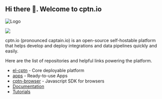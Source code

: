 ## Hi there 👋. Welcome to cptn.io

![Logo](https://github.com/cptn-io/el-cptn/raw/main/logos/og-image.png)

[![](https://dcbadge.vercel.app/api/server/ZGFyzhDjZ2)](https://discord.gg/ZGFyzhDjZ2)

cptn.io (pronounced captain.io) is an open-source self-hostable platform that helps develop and deploy integrations and data pipelines quickly and easily.

Here are the list of repositories and helpful links powering the platform.

- [el-cptn](https://github.com/cptn-io/el-cptn) - Core deployable platform
- [apps](https://github.com/cptn-io/apps) - Ready-to-use Apps
- [cptn-browser](https://github.com/cptn-io/cptn-browser) - Javascript SDK for browsers
- [Documentation](https://docs.cptn.io)
- [Tutorials](https://www.youtube.com/@cptn_io)
